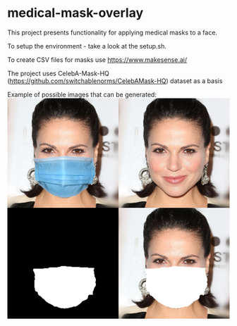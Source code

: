 # medical-mask-overlay

This project presents functionality for applying medical masks to a face.

To setup the environment - take a look at the setup.sh.

To create CSV files for masks use https://www.makesense.ai/

The project uses CelebA-Mask-HQ (https://github.com/switchablenorms/CelebAMask-HQ) dataset as a basis

Example of possible images that can be generated:
![alt text](fig/example.png "Title")
